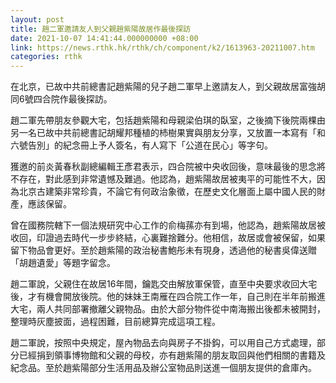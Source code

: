 ```yaml
---
layout: post
title: 趙二軍邀請友人到父親趙紫陽故居作最後探訪
date: 2021-10-07 14:41:44.000000000 +08:00
link: https://news.rthk.hk/rthk/ch/component/k2/1613963-20211007.htm
categories: rthk
---
```


在北京，已故中共前總書記趙紫陽的兒子趙二軍早上邀請友人，到父親故居富強胡同6號四合院作最後探訪。

趙二軍先帶朋友參觀大宅，包括趙紫陽和母親梁伯琪的臥室，之後摘下後院兩棵由另一名已故中共前總書記胡耀邦種植的杮樹果實與朋友分享，又放置一本寫有「和六號告別」的紀念冊上予人簽名，有人寫下「公道在民心」等字句。

獲邀的前炎黃春秋副總編輯王彥君表示，四合院被中央收回後，意味最後的思念將不存在，對此感到非常遺憾及難過。他認為，趙紫陽故居被夷平的可能性不大，因為北京古建築非常珍貴，不論它有何政治象徵，在歷史文化層面上屬中國人民的財產，應該保留。

曾在國務院轄下一個法規研究中心工作的俞梅蓀亦有到場，他認為，趙紫陽故居被收回，印證過去時代一步步終結，心裏難捨難分。他相信，故居或會被保留，如果留下物品會更好。至於趙紫陽的政治秘書鮑彤未有現身，透過他的秘書吳偉送贈「胡趙遺愛」等題字留念。

趙二軍說，父親住在故居16年間，鑰匙交由解放軍保管，直至中央要求收回大宅後，才有機會開放後院。他的妹妹王南雁在四合院工作一年，自己則在半年前搬進大宅，兩人共同部署撤離父親物品。由於大部分物件從中南海搬出後都未被開封，整理時灰塵披面，過程困難，目前總算完成這項工程。

趙二軍說，按照中央規定，屋內物品去向與房子不掛鈎，可以用自己方式處理，部分已經捐到領事博物館和父親的母校，亦有趙紫陽的朋友取回與他們相關的書籍及紀念品。至於趙紫陽部分生活用品及辦公室物品則送進一個朋友提供的倉庫內。
